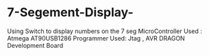 # 7-Segement-Display-
Using Switch to display numbers on the 7 seg 
MicroController Used :  Atmega AT90USB1286
Programmer Used: Jtag , AVR DRAGON Development Board
